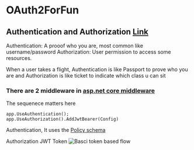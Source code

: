 # OAuth2ForFun



## Authentication and Authorization [Link](https://www.okta.com/identity-101/authentication-vs-authorization/)
Authentication: A prooof who you are, most common like username/password
Authorization: User permission to access some resources. 

When a user takes a flight, Authentication is like Passport to prove who you are and Authorization is like ticket to indicate which class u can sit


### There are 2 middleware in [asp.net core middleware](https://docs.microsoft.com/en-us/aspnet/core/fundamentals/middleware/?view=aspnetcore-6.0)
The sequenece matters here
```
app.UseAuthentication();
app.UseAuthorization().AddJwtBearer(Config)
```

Authentication,
It uses the [Policy schema](https://docs.microsoft.com/en-us/aspnet/core/security/authentication/policyschemes?view=aspnetcore-6.0)


Authorization
JWT Token 
![Basci token based flow](https://user-images.githubusercontent.com/5093598/140633499-5addcedc-144a-4ae4-9d96-7b1919ff9921.png)



